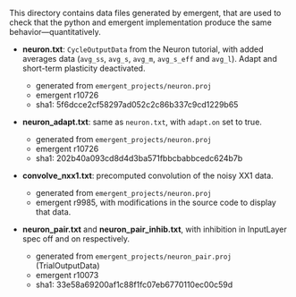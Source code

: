 This directory contains data files generated by emergent, that are used to check that the python and
emergent implementation produce the same behavior—quantitatively.

* **neuron.txt**: `CycleOutputData` from the Neuron tutorial, with added averages data (`avg_ss`,
  `avg_s`, `avg_m`, `avg_s_eff` and `avg_l`). Adapt and short-term plasticity deactivated.
  - generated from `emergent_projects/neuron.proj`
  - emergent r10726
  - sha1: 5f6dcce2cf58297ad052c2c86b337c9cd1229b65

* **neuron_adapt.txt**: same as `neuron.txt`, with `adapt.on` set to true.
  - generated from `emergent_projects/neuron.proj`
  - emergent r10726
  - sha1: 202b40a093cd8d4d3ba571fbbcbabbcedc624b7b

* **convolve_nxx1.txt**: precomputed convolution of the noisy XX1 data.
  - generated from `emergent_projects/neuron.proj`
  - emergent r9985, with modifications in the source code to display that data.

* **neuron_pair.txt** and **neuron_pair_inhib.txt**, with inhibition in InputLayer spec off and on
  respectively.
  - generated from `emergent_projects/neuron_pair.proj` (TrialOutputData)
  - emergent r10073
  - sha1: 33e58a69200af1c88f1fc07eb6770110ec00c59d
